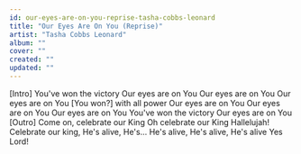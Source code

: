 ```yaml
---
id: our-eyes-are-on-you-reprise-tasha-cobbs-leonard
title: "Our Eyes Are On You (Reprise)"
artist: "Tasha Cobbs Leonard"
album: ""
cover: ""
created: ""
updated: ""
---
```


[Intro]
You've won the victory
Our eyes are on You
Our eyes are on You
Our eyes are on You
[You won?] with all power
Our eyes are on You
Our eyes are on You
Our eyes are on You
You've won the victory
Our eyes are on You
[Outro]
Come on, celebrate our King
Oh celebrate our King
Hallelujah!
Celebrate our king, He's alive, He's...
He's alive, He's alive, He's alive
Yes Lord!